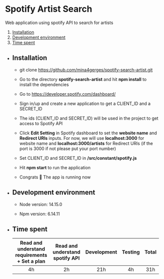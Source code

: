 # Spotify Artist Search

Web application using spotify API to search for artists

1. [Installation](#installation)
3. [Development environment](#developementEnvirement)
2. [Time spent](#timeSpent)

-  <h2 name="installation">Installation</h2>
   
    - git clone https://github.com/mina4gerges/spotify-search-artist.git

    - Go to the directory **spotify-search-artist** and hit **npm install** to install the dependencies
    
    - Go to https://developer.spotify.com/dashboard/
   
    - Sign in/up and create a new application to get a CLIENT_ID and a SECRET_ID
    
    - The ids (CLIENT_ID and SECRET_ID) will be used in the project to get access to Spotify API
    
    - Click **Edit Setting** in Spotify dashboard to set the **website name** and **Redirect URIs** inputs. For now, we will use **localhost:3000** for website name and  **localhost:3000/artists** for Redirect URIs (if the port is 3000 if not please put your port number)
    
    - Set CLIENT_ID and SECRET_ID in **/src/constant/spotify.js**
    
    - Hit **npm start** to run the application
    
    - Congrats 🎉 The app is running now 

-  <h2 name="developementEnvirement">Development environment</h2>
   
    - Node version: 14.15.0
      
    - Npm version: 6.14.11

-  <h2 name="timeSpent">Time spent</h2>
   
      Read and understand requirements + Set a plan | Read and understand spotify API | Development | Testing | Total
      :--------------------------------------------:|:-------------------------------:|:-----------:|:-------:|:-----: 
      4h | 2h | 21h | 4h | 31h
